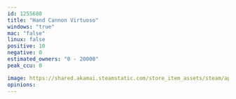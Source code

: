 ```yaml
---
id: 1255680
title: "Hand Cannon Virtuoso"
windows: "true"
mac: "false"
linux: false
positive: 10
negative: 0
estimated_owners: "0 - 20000"
peak_ccu: 0

image: https://shared.akamai.steamstatic.com/store_item_assets/steam/apps/1255680/header.jpg?t=1730448069
opinions:
---
```

